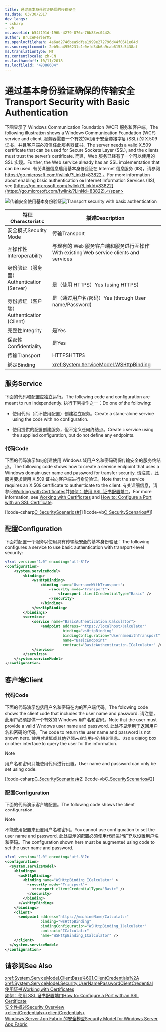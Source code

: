 ```yaml
---
title: 通过基本身份验证确保的传输安全
ms.date: 03/30/2017
dev_langs:
- csharp
- vb
ms.assetid: b54f491d-196b-4279-876c-76b83ec0442c
author: BrucePerlerMS
ms.openlocfilehash: 4a6ad2746bea9dfea1999e272796d44f0341e64d
ms.sourcegitcommit: 2eb5ca4956231c1a0efd34b6a9cab6153a5438af
ms.translationtype: MT
ms.contentlocale: zh-CN
ms.lasthandoff: 10/11/2018
ms.locfileid: "49086604"
---
```

# <a name="transport-security-with-basic-authentication"></a><span data-ttu-id="50ff7-102">通过基本身份验证确保的传输安全</span><span class="sxs-lookup"><span data-stu-id="50ff7-102">Transport Security with Basic Authentication</span></span>
<span data-ttu-id="50ff7-103">下图显示了 Windows Communication Foundation (WCF) 服务和客户端。</span><span class="sxs-lookup"><span data-stu-id="50ff7-103">The following illustration shows a Windows Communication Foundation (WCF) service and client.</span></span> <span data-ttu-id="50ff7-104">服务器需要一个有效的可用于安全套接字层 (SSL) 的 X.509 证书，并且客户端必须信任此服务器证书。</span><span class="sxs-lookup"><span data-stu-id="50ff7-104">The server needs a valid X.509 certificate that can be used for Secure Sockets Layer (SSL), and the clients must trust the server’s certificate.</span></span> <span data-ttu-id="50ff7-105">而且，Web 服务已经有了一个可以使用的 SSL 实现。</span><span class="sxs-lookup"><span data-stu-id="50ff7-105">Further, the Web service already has an SSL implementation that can be used.</span></span> <span data-ttu-id="50ff7-106">有关详细信息启用基本身份验证在 Internet 信息服务 (IIS)，请参阅[ https://go.microsoft.com/fwlink/?LinkId=83822 ](https://go.microsoft.com/fwlink/?LinkId=83822)。</span><span class="sxs-lookup"><span data-stu-id="50ff7-106">For more information about enabling basic authentication on Internet Information Services (IIS), see [https://go.microsoft.com/fwlink/?LinkId=83822](https://go.microsoft.com/fwlink/?LinkId=83822).</span></span>  
  
 <span data-ttu-id="50ff7-107">![传输安全使用基本身份验证](../../../../docs/framework/wcf/feature-details/media/securedbyusername.gif "SecuredbyUsername")</span><span class="sxs-lookup"><span data-stu-id="50ff7-107">![Transport security with basic authentication](../../../../docs/framework/wcf/feature-details/media/securedbyusername.gif "SecuredbyUsername")</span></span>  
  
|<span data-ttu-id="50ff7-108">特征</span><span class="sxs-lookup"><span data-stu-id="50ff7-108">Characteristic</span></span>|<span data-ttu-id="50ff7-109">描述</span><span class="sxs-lookup"><span data-stu-id="50ff7-109">Description</span></span>|  
|--------------------|-----------------|  
|<span data-ttu-id="50ff7-110">安全模式</span><span class="sxs-lookup"><span data-stu-id="50ff7-110">Security Mode</span></span>|<span data-ttu-id="50ff7-111">传输</span><span class="sxs-lookup"><span data-stu-id="50ff7-111">Transport</span></span>|  
|<span data-ttu-id="50ff7-112">互操作性</span><span class="sxs-lookup"><span data-stu-id="50ff7-112">Interoperability</span></span>|<span data-ttu-id="50ff7-113">与现有的 Web 服务客户端和服务进行互操作</span><span class="sxs-lookup"><span data-stu-id="50ff7-113">With existing Web service clients and services</span></span>|  
|<span data-ttu-id="50ff7-114">身份验证（服务器）</span><span class="sxs-lookup"><span data-stu-id="50ff7-114">Authentication (Server)</span></span><br /><br /> <span data-ttu-id="50ff7-115">身份验证（客户端）</span><span class="sxs-lookup"><span data-stu-id="50ff7-115">Authentication (Client)</span></span>|<span data-ttu-id="50ff7-116">是（使用 HTTPS）</span><span class="sxs-lookup"><span data-stu-id="50ff7-116">Yes (using HTTPS)</span></span><br /><br /> <span data-ttu-id="50ff7-117">是（通过用户名/密码）</span><span class="sxs-lookup"><span data-stu-id="50ff7-117">Yes (through User name/Password)</span></span>|  
|<span data-ttu-id="50ff7-118">完整性</span><span class="sxs-lookup"><span data-stu-id="50ff7-118">Integrity</span></span>|<span data-ttu-id="50ff7-119">是</span><span class="sxs-lookup"><span data-stu-id="50ff7-119">Yes</span></span>|  
|<span data-ttu-id="50ff7-120">保密性</span><span class="sxs-lookup"><span data-stu-id="50ff7-120">Confidentiality</span></span>|<span data-ttu-id="50ff7-121">是</span><span class="sxs-lookup"><span data-stu-id="50ff7-121">Yes</span></span>|  
|<span data-ttu-id="50ff7-122">传输</span><span class="sxs-lookup"><span data-stu-id="50ff7-122">Transport</span></span>|<span data-ttu-id="50ff7-123">HTTPS</span><span class="sxs-lookup"><span data-stu-id="50ff7-123">HTTPS</span></span>|  
|<span data-ttu-id="50ff7-124">绑定</span><span class="sxs-lookup"><span data-stu-id="50ff7-124">Binding</span></span>|<xref:System.ServiceModel.WSHttpBinding>|  
  
## <a name="service"></a><span data-ttu-id="50ff7-125">服务</span><span class="sxs-lookup"><span data-stu-id="50ff7-125">Service</span></span>  
 <span data-ttu-id="50ff7-126">下面的代码和配置应独立运行。</span><span class="sxs-lookup"><span data-stu-id="50ff7-126">The following code and configuration are meant to run independently.</span></span> <span data-ttu-id="50ff7-127">执行下列操作之一：</span><span class="sxs-lookup"><span data-stu-id="50ff7-127">Do one of the following:</span></span>  
  
-   <span data-ttu-id="50ff7-128">使用代码（而不使用配置）创建独立服务。</span><span class="sxs-lookup"><span data-stu-id="50ff7-128">Create a stand-alone service using the code with no configuration.</span></span>  
  
-   <span data-ttu-id="50ff7-129">使用提供的配置创建服务，但不定义任何终结点。</span><span class="sxs-lookup"><span data-stu-id="50ff7-129">Create a service using the supplied configuration, but do not define any endpoints.</span></span>  
  
### <a name="code"></a><span data-ttu-id="50ff7-130">代码</span><span class="sxs-lookup"><span data-stu-id="50ff7-130">Code</span></span>  
 <span data-ttu-id="50ff7-131">下面的代码演示如何创建使用 Windows 域用户名和密码确保传输安全的服务终结点。</span><span class="sxs-lookup"><span data-stu-id="50ff7-131">The following code shows how to create a service endpoint that uses a Windows domain user name and password for transfer security.</span></span> <span data-ttu-id="50ff7-132">请注意，此服务要求使用 X.509 证书向客户端进行身份验证。</span><span class="sxs-lookup"><span data-stu-id="50ff7-132">Note that the service requires an X.509 certificate to authenticate to the client.</span></span> <span data-ttu-id="50ff7-133">有关详细信息，请参阅[Working with Certificates](../../../../docs/framework/wcf/feature-details/working-with-certificates.md)并[如何： 使用 SSL 证书配置端口](../../../../docs/framework/wcf/feature-details/how-to-configure-a-port-with-an-ssl-certificate.md)。</span><span class="sxs-lookup"><span data-stu-id="50ff7-133">For more information, see [Working with Certificates](../../../../docs/framework/wcf/feature-details/working-with-certificates.md) and [How to: Configure a Port with an SSL Certificate](../../../../docs/framework/wcf/feature-details/how-to-configure-a-port-with-an-ssl-certificate.md).</span></span>  
  
 [!code-csharp[C_SecurityScenarios#1](../../../../samples/snippets/csharp/VS_Snippets_CFX/c_securityscenarios/cs/source.cs#1)]
 [!code-vb[C_SecurityScenarios#1](../../../../samples/snippets/visualbasic/VS_Snippets_CFX/c_securityscenarios/vb/source.vb#1)]  
  
## <a name="configuration"></a><span data-ttu-id="50ff7-134">配置</span><span class="sxs-lookup"><span data-stu-id="50ff7-134">Configuration</span></span>  
 <span data-ttu-id="50ff7-135">下面将配置一个服务以使用具有传输级安全的基本身份验证：</span><span class="sxs-lookup"><span data-stu-id="50ff7-135">The following configures a service to use basic authentication with transport-level security:</span></span>  
  
```xml  
<?xml version="1.0" encoding="utf-8"?>  
<configuration>  
    <system.serviceModel>  
        <bindings>  
            <wsHttpBinding>  
                <binding name="UsernameWithTransport">  
                    <security mode="Transport">  
                        <transport clientCredentialType="Basic" />  
                    </security>  
                </binding>  
            </wsHttpBinding>  
        </bindings>  
        <services>  
            <service name="BasicAuthentication.Calculator">  
                <endpoint address="https://localhost/Calculator"  
                          binding="wsHttpBinding"   
                          bindingConfiguration="UsernameWithTransport"  
                          name="BasicEndpoint"   
                          contract="BasicAuthentication.ICalculator" />  
            </service>  
        </services>  
    </system.serviceModel>  
</configuration>  
```  
  
## <a name="client"></a><span data-ttu-id="50ff7-136">客户端</span><span class="sxs-lookup"><span data-stu-id="50ff7-136">Client</span></span>  
  
### <a name="code"></a><span data-ttu-id="50ff7-137">代码</span><span class="sxs-lookup"><span data-stu-id="50ff7-137">Code</span></span>  
 <span data-ttu-id="50ff7-138">下面的代码演示包括用户名和密码在内的客户端代码。</span><span class="sxs-lookup"><span data-stu-id="50ff7-138">The following code shows the client code that includes the user name and password.</span></span> <span data-ttu-id="50ff7-139">请注意，此用户必须提供一个有效的 Windows 用户名和密码。</span><span class="sxs-lookup"><span data-stu-id="50ff7-139">Note that the user must provide a valid Windows user name and password.</span></span> <span data-ttu-id="50ff7-140">此处不显示用于返回用户名和密码的代码。</span><span class="sxs-lookup"><span data-stu-id="50ff7-140">The code to return the user name and password is not shown here.</span></span> <span data-ttu-id="50ff7-141">使用对话框或其他界面来查询用户的相关信息。</span><span class="sxs-lookup"><span data-stu-id="50ff7-141">Use a dialog box or other interface to query the user for the information.</span></span>  
  
> [!NOTE]
>  <span data-ttu-id="50ff7-142">用户名和密码只能使用代码进行设置。</span><span class="sxs-lookup"><span data-stu-id="50ff7-142">User name and password can only be set using code.</span></span>  
  
 [!code-csharp[C_SecurityScenarios#2](../../../../samples/snippets/csharp/VS_Snippets_CFX/c_securityscenarios/cs/source.cs#2)]
 [!code-vb[C_SecurityScenarios#2](../../../../samples/snippets/visualbasic/VS_Snippets_CFX/c_securityscenarios/vb/source.vb#2)]  
  
### <a name="configuration"></a><span data-ttu-id="50ff7-143">配置</span><span class="sxs-lookup"><span data-stu-id="50ff7-143">Configuration</span></span>  
 <span data-ttu-id="50ff7-144">下面的代码演示客户端配置。</span><span class="sxs-lookup"><span data-stu-id="50ff7-144">The following code shows the client configuration.</span></span>  
  
> [!NOTE]
>  <span data-ttu-id="50ff7-145">不能使用配置来设置用户名和密码。</span><span class="sxs-lookup"><span data-stu-id="50ff7-145">You cannot use configuration to set the user name and password.</span></span> <span data-ttu-id="50ff7-146">此处显示的配置必须使用代码进行扩充以设置用户名和密码。</span><span class="sxs-lookup"><span data-stu-id="50ff7-146">The configuration shown here must be augmented using code to set the user name and password.</span></span>  
  
```xml  
<?xml version="1.0" encoding="utf-8"?>  
<configuration>  
  <system.serviceModel>  
    <bindings>  
      <wsHttpBinding>  
        <binding name="WSHttpBinding_ICalculator" >  
          <security mode="Transport">  
            <transport clientCredentialType="Basic" />  
          </security>  
        </binding>  
      </wsHttpBinding>  
    </bindings>  
    <client>  
      <endpoint address="https://machineName/Calculator"   
                binding="wsHttpBinding"  
                bindingConfiguration="WSHttpBinding_ICalculator"   
                contract="ICalculator"  
                name="WSHttpBinding_ICalculator" />  
    </client>  
  </system.serviceModel>  
</configuration>  
```  
  
## <a name="see-also"></a><span data-ttu-id="50ff7-147">请参阅</span><span class="sxs-lookup"><span data-stu-id="50ff7-147">See Also</span></span>  
 <xref:System.ServiceModel.ClientBase%601.ClientCredentials%2A>  
 <xref:System.ServiceModel.Security.UserNamePasswordClientCredential>  
 [<span data-ttu-id="50ff7-148">使用证书</span><span class="sxs-lookup"><span data-stu-id="50ff7-148">Working with Certificates</span></span>](../../../../docs/framework/wcf/feature-details/working-with-certificates.md)  
 [<span data-ttu-id="50ff7-149">如何：使用 SSL 证书配置端口</span><span class="sxs-lookup"><span data-stu-id="50ff7-149">How to: Configure a Port with an SSL Certificate</span></span>](../../../../docs/framework/wcf/feature-details/how-to-configure-a-port-with-an-ssl-certificate.md)  
 [<span data-ttu-id="50ff7-150">安全性概述</span><span class="sxs-lookup"><span data-stu-id="50ff7-150">Security Overview</span></span>](../../../../docs/framework/wcf/feature-details/security-overview.md)  
 [<span data-ttu-id="50ff7-151">\<clientCredentials></span><span class="sxs-lookup"><span data-stu-id="50ff7-151">\<clientCredentials></span></span>](../../../../docs/framework/configure-apps/file-schema/wcf/clientcredentials.md)  
 [<span data-ttu-id="50ff7-152">Windows Server App Fabric 的安全模型</span><span class="sxs-lookup"><span data-stu-id="50ff7-152">Security Model for Windows Server App Fabric</span></span>](https://go.microsoft.com/fwlink/?LinkID=201279&clcid=0x409)
